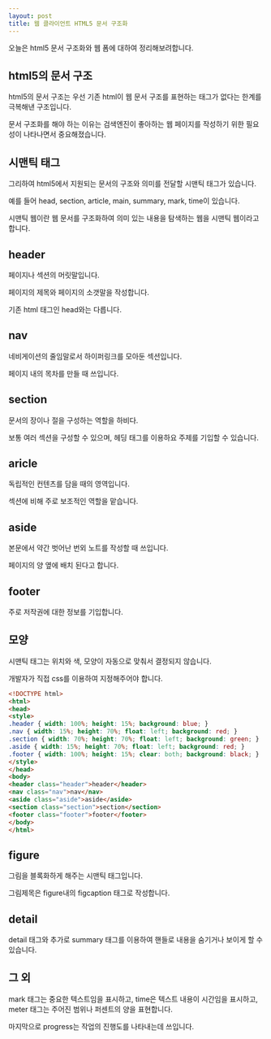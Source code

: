```yaml
---
layout: post
title: 웹 클라이언트 HTML5 문서 구조화
---
```


오늘은 html5 문서 구조화와 웹 폼에 대하여 정리해보려합니다.

## html5의 문서 구조

html5의 문서 구조는 우선 기존 html이 웹 문서 구조를 표현하는 태그가 없다는 한계를 극복해낸 구조입니다.

문서 구조화를 해야 하는 이유는 검색엔진이 좋아하는 웹 페이지를 작성하기 위한 필요성이 나타나면서 중요해졌습니다.

## 시맨틱 태그

그리하여 html5에서 지원되는 문서의 구조와 의미를 전달할 시맨틱 태그가 있습니다.

예를 들어 head, section, article, main, summary, mark, time이 있습니다.

시맨틱 웹이란 웹 문서를 구조화하여 의미 있는 내용을 탐색하는 웹을 시맨틱 웹이라고 합니다.

## header

페이지나 섹션의 머릿말입니다.

페이지의 제목와 페이지의 소갯말을 작성합니다.

기존 html 태그인 head와는 다릅니다.

## nav

네비게이션의 줄임말로서 하이퍼링크를 모아둔 섹션입니다.

페이지 내의 목차를 만들 때 쓰입니다.

## section

문서의 장이나 절을 구성하는 역할을 하비다.

보통 여러 섹션을 구성할 수 있으며, 헤딩 태그를 이용하요 주제를 기입할 수 있습니다.

## aricle

독립적인 컨텐츠를 담을 때의 영역입니다.

섹션에 비해 주로 보조적인 역할을 맡습니다.

## aside

본문에서 약간 벗어난 번외 노트를 작성할 때 쓰입니다.

페이지의 양 옆에 배치 된다고 합니다.

## footer

주로 저작권에 대한 정보를 기입합니다.

## 모양

시맨틱 태그는 위치와 색, 모양이 자동으로 맞춰서 결정되지 않습니다.

개발자가 직접 css를 이용하여 지정해주어야 합니다.

```html
<!DOCTYPE html> 
<html> 
<head>
<style>
.header { width: 100%; height: 15%; background: blue; } 
.nav { width: 15%; height: 70%; float: left; background: red; } 
.section { width: 70%; height: 70%; float: left; background: green; } 
.aside { width: 15%; height: 70%; float: left; background: red; } 
.footer { width: 100%; height: 15%; clear: both; background: black; }
</style> 
</head> 
<body> 
<header class="header">header</header> 
<nav class="nav">nav</nav> 
<aside class="aside">aside</aside> 
<section class="section">section</section> 
<footer class="footer">footer</footer> 
</body> 
</html>
```

## figure

그림을 블록화하게 해주는 시맨틱 태그입니다.

그림제목은 figure내의 figcaption 태그로 작성합니다.

## detail

detail 태그와 추가로 summary 태그를 이용하여 핸들로 내용을 숨기거나 보이게 할 수 있습니다.

## 그 외

mark 태그는 중요한 텍스트임을 표시하고, time은 텍스트 내용이 시간임을 표시하고, meter 태그는 주어진 범위나 퍼센트의 양을 표현합니다.

마지막으로 progress는 작업의 진행도를 나타내는데 쓰입니다.

